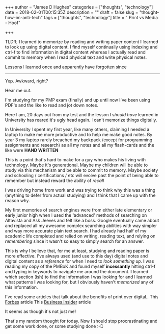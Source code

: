 +++
author = "James D Hughes"
categories = ["thoughts", "technology"]
date = 2018-02-01T00:15:35Z
description = ""
draft = false
slug = "thought-how-im-anti-tech"
tags = ["thoughts", "technology"]
title = "<Thoughts> Print vs Media - Hoof"

+++


TLDR;
I learned to memorize by reading and writing paper content
I learned to look up using digital content.
I find myself continually using indexing and ctrl-f to find information in digital content whereas I actually read and commit to memory when I read physical text and write physical notes.

Lessons I learned once and apparently have forgotten since

---

Yep. Awkward, right?

Hear me out.

I'm studying for my PMP exam (finally) and up until now I've been using PDF's and the like to read and jot down notes.

Here I am, 20 days out from my test and the lesson I *should have* learned in University has reared it's ugly head again.  I can't memorize things digitally.

In University I spent my first year, like many others, claiming I needed a laptop to make me more productive and to help me make good notes.  By year 3 my laptop rarely breached my backpack (except for programming assignments and research) as all my notes and all my flash-cards and the like were **HAND WRITTEN**

This is a point that's hard to make for a guy who makes his living with technology.  Maybe it's generational. Maybe my children will be able to study via this mechanism and be able to commit to memory.  Maybe society and schooling / certifications / etc will evolve past the point of being able to remember but instead reward the ability of *recall*

I was driving home from work and was trying to think why this was a thing (anything to defer from actual studying) and I think that I came up with the reason why.

My first memories of search engines were from either late elementary or early junior high when I used the 'advanced' methods of searching on Altavista and Ask Jeeves and felt like a boss.   Google eventually came about and replaced all my awesome complex searching abilities with way simpler and way more accurate plain text search.  I had already had half of my academic life completed and relied on writing, reading text, and relying on *remembering* since it wasn't so easy to simply search for an answer.

This is why I believe that, for me at least, studying and reading paper is more effective.  I've always used (and use to this day) digital notes and digital content as a *reference* for when I need to *look something up*. I was reading my copy of the PMBoK and found myself **incessantly** hitting ctrl-f and typing in keywords to navigate me around the document.  I learned which section (ish) to find the information I was looking for and I learned what patterns I was looking for, but I obviously haven't *memorized* any of this information.

I've read some articles that talk about the benefits of print over digital..
This [Forbes](https://www.forbes.com/sites/rogerdooley/2015/09/16/paper-vs-digital/#b922e8233c34) article
This [Business Insider](http://www.businessinsider.com/students-learning-education-print-textbooks-screens-study-2017-10) article


It seems as though it's not just me!

That's my random thought for today.  Now I should stop procrastinating and get some work done, or some studying done :-D

